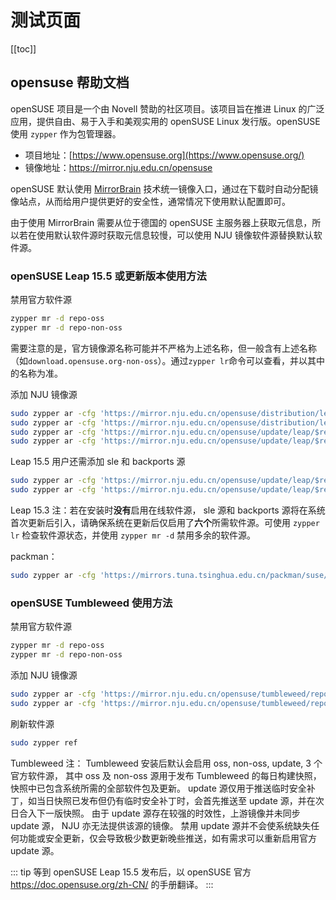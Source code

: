 # 测试页面

[[toc]]

## opensuse 帮助文档

openSUSE 项目是一个由 Novell 赞助的社区项目。该项目旨在推进 Linux 的广泛应用，提供自由、易于入手和美观实用的 openSUSE Linux 发行版。openSUSE 使用 `zypper` 作为包管理器。

* 项目地址：[https://www.opensuse.org](https://www.opensuse.org/)
* 镜像地址：<https://mirror.nju.edu.cn/opensuse>

openSUSE 默认使用 [MirrorBrain](https://zh.opensuse.org/MirrorBrain) 技术统一镜像入口，通过在下载时自动分配镜像站点，从而给用户提供更好的安全性，通常情况下使用默认配置即可。

由于使用 MirrorBrain 需要从位于德国的 openSUSE 主服务器上获取元信息，所以若在使用默认软件源时获取元信息较慢，可以使用 NJU 镜像软件源替换默认软件源。

### openSUSE Leap 15.5 或更新版本使用方法

禁用官方软件源

```bash
zypper mr -d repo-oss
zypper mr -d repo-non-oss
```

需要注意的是，官方镜像源名称可能并不严格为上述名称，但一般含有上述名称（如`download.opensuse.org-non-oss`）。通过`zypper lr`命令可以查看，并以其中的名称为准。

添加 NJU 镜像源

```bash
sudo zypper ar -cfg 'https://mirror.nju.edu.cn/opensuse/distribution/leap/$releasever/repo/oss/' nju-oss
sudo zypper ar -cfg 'https://mirror.nju.edu.cn/opensuse/distribution/leap/$releasever/repo/non-oss/' nju-non-oss
sudo zypper ar -cfg 'https://mirror.nju.edu.cn/opensuse/update/leap/$releasever/oss/' nju-update
sudo zypper ar -cfg 'https://mirror.nju.edu.cn/opensuse/update/leap/$releasever/non-oss/' nju-update-non-oss
```

Leap 15.5 用户还需添加 sle 和 backports 源

```bash
sudo zypper ar -cfg 'https://mirror.nju.edu.cn/opensuse/update/leap/$releasever/sle/' nju-sle-update
sudo zypper ar -cfg 'https://mirror.nju.edu.cn/opensuse/update/leap/$releasever/backports/' nju-backports-update
```

Leap 15.3 注：若在安装时**没有**启用在线软件源， sle 源和 backports 源将在系统首次更新后引入，请确保系统在更新后仅启用了**六个**所需软件源。可使用 `zypper lr` 检查软件源状态，并使用 `zypper mr -d` 禁用多余的软件源。

packman：
```bash
sudo zypper ar -cfg 'https://mirrors.tuna.tsinghua.edu.cn/packman/suse/openSUSE_Leap_15.4/' packman
```

### openSUSE Tumbleweed 使用方法

禁用官方软件源

```bash
zypper mr -d repo-oss
zypper mr -d repo-non-oss
```

添加 NJU 镜像源

```bash
sudo zypper ar -cfg 'https://mirror.nju.edu.cn/opensuse/tumbleweed/repo/oss/' nju-oss
sudo zypper ar -cfg 'https://mirror.nju.edu.cn/opensuse/tumbleweed/repo/non-oss/' nju-non-oss
```

刷新软件源

```bash
sudo zypper ref
```

Tumbleweed 注： Tumbleweed 安装后默认会启用 oss, non-oss, update, 3 个官方软件源， 其中 oss 及 non-oss 源用于发布 Tumbleweed 的每日构建快照，快照中已包含系统所需的全部软件包及更新。 update 源仅用于推送临时安全补丁，如当日快照已发布但仍有临时安全补丁时，会首先推送至 update 源，并在次日合入下一版快照。 由于 update 源存在较强的时效性，上游镜像并未同步 update 源， NJU 亦无法提供该源的镜像。 禁用 update 源并不会使系统缺失任何功能或安全更新，仅会导致极少数更新晚些推送，如有需求可以重新启用官方 update 源。


::: tip
等到 openSUSE Leap 15.5 发布后，以 openSUSE 官方 https://doc.opensuse.org/zh-CN/ 的手册翻译。
:::
